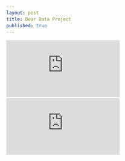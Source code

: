 ```yaml
---
layout: post
title: Dear Data Project
published: true
---
```


![](https://github.com/FalonMansfield/falonmansfield.github.io/blob/master/images/Dear%20Data%20Front.pdf)
![](https://github.com/FalonMansfield/falonmansfield.github.io/blob/master/images/Dear%20Data%20Front.pdf)
